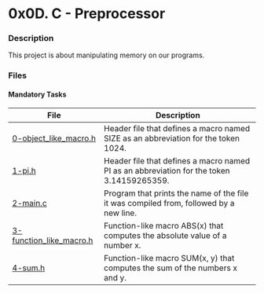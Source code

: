 # 0x0D. C - Preprocessor
### Description
This project is about manipulating memory on our programs.

### Files
#### Mandatory Tasks

| File | Description |
| ------ | ------ |
| [0-object_like_macro.h](https://github.com/MinaSamirSaad/alx-low_level_programming/blob/master/0x0D-preprocessor/0-object_like_macro.h) | Header file that defines a macro named SIZE as an abbreviation for the token 1024. |
| [1-pi.h](https://github.com/MinaSamirSaad/alx-low_level_programming/blob/master/0x0D-preprocessor/1-pi.h) | Header file that defines a macro named PI as an abbreviation for the token 3.14159265359. |
| [2-main.c](https://github.com/MinaSamirSaad/alx-low_level_programming/blob/master/0x0D-preprocessor/2-main.c) | Program that prints the name of the file it was compiled from, followed by a new line. |
| [3-function_like_macro.h](https://github.com/MinaSamirSaad/alx-low_level_programming/blob/master/0x0D-preprocessor/3-function_like_macro.h) | Function-like macro ABS(x) that computes the absolute value of a number x. |
| [4-sum.h](https://github.com/MinaSamirSaad/alx-low_level_programming/blob/master/0x0D-preprocessor/4-sum.h) | Function-like macro SUM(x, y) that computes the sum of the numbers x and y. |
